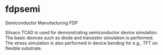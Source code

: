 # fdpsemi
Semiconductor Manufacturing FDP

Silvaco TCAD is used for demonstrating semiconductor device simulation. The basic devices such as diode and transistor simulation is performed. The stress simulation is also performed in device bending for e.g., TFT on flexible substrate.
